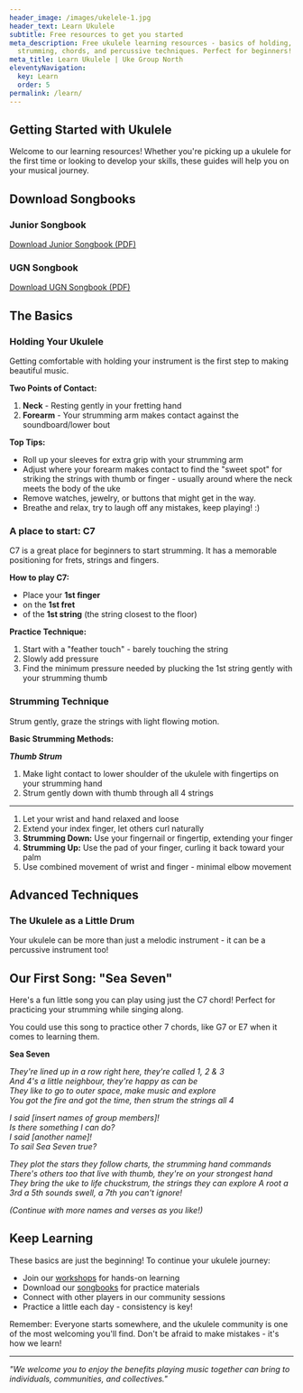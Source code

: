 ```yaml
---
header_image: /images/ukelele-1.jpg
header_text: Learn Ukulele
subtitle: Free resources to get you started
meta_description: Free ukulele learning resources - basics of holding,
  strumming, chords, and percussive techniques. Perfect for beginners!
meta_title: Learn Ukulele | Uke Group North
eleventyNavigation:
  key: Learn
  order: 5
permalink: /learn/
---
```

## Getting Started with Ukulele

Welcome to our learning resources! Whether you're picking up a ukulele for the first time or looking to develop your skills, these guides will help you on your musical journey.

## Download Songbooks

### Junior Songbook
[Download Junior Songbook (PDF)](/assets/Junior%20Songbook%201.pdf)

### UGN Songbook
[Download UGN Songbook (PDF)](/assets/UGN%20Songbook%201.1.pdf)

## The Basics

### Holding Your Ukulele

Getting comfortable with holding your instrument is the first step to making beautiful music.

**Two Points of Contact:**
1. **Neck** - Resting gently in your fretting hand
2. **Forearm** - Your strumming arm makes contact against the soundboard/lower bout

**Top Tips:**
- Roll up your sleeves for extra grip with your strumming arm
- Adjust where your forearm makes contact to find the "sweet spot" for striking the strings with thumb or finger - usually around where the neck meets the body of the uke
- Remove watches, jewelry, or buttons that might get in the way.
- Breathe and relax, try to laugh off any mistakes, keep playing! :)

### A place to start: C7

C7 is a great place for beginners to start strumming. 
It has a memorable positioning for frets, strings and fingers.

**How to play C7:**
- Place your **1st finger**
- on the **1st fret**
- of the **1st string** (the string closest to the floor)

**Practice Technique:**
1. Start with a "feather touch" - barely touching the string
2. Slowly add pressure
3. Find the minimum pressure needed by plucking the 1st string gently with your strumming thumb

### Strumming Technique

Strum gently, graze the strings with light flowing motion.

**Basic Strumming Methods:**

***Thumb Strum***
1. Make light contact to lower shoulder of the ukulele with fingertips on your strumming hand
2. Strum gently down with thumb through all 4 strings

***
1. Let your wrist and hand relaxed and loose
2. Extend your index finger, let others curl naturally
3. **Strumming Down:** Use your fingernail or fingertip, extending your finger
4. **Strumming Up:** Use the pad of your finger, curling it back toward your palm
5. Use combined movement of wrist and finger - minimal elbow movement

## Advanced Techniques

### The Ukulele as a Little Drum

Your ukulele can be more than just a melodic instrument - it can be a percussive instrument too!

## Our First Song: "Sea Seven"

Here's a fun little song you can play using just the C7 chord! Perfect for practicing your strumming while singing along. 

You could use this song to practice other 7 chords, like G7 or E7 when it comes to learning them.

**Sea Seven**

*They're lined up in a row right here, they're called 1, 2 & 3  
And 4's a little neighbour, they're happy as can be  
They like to go to outer space, make music and explore  
You got the fire and got the time, then strum the strings all 4*

*I said [insert names of group members]!  
Is there something I can do?  
I said [another name]!  
To sail Sea Seven true?*

*They plot the stars they follow charts, the strumming hand commands  
There's others too that live with thumb, they're on your strongest hand  
They bring the uke to life chuckstrum, the strings they can explore 
A root a 3rd a 5th sounds swell, a 7th you can't ignore!*

*(Continue with more names and verses as you like!)*

## Keep Learning

These basics are just the beginning! To continue your ukulele journey:

- Join our [workshops](/workshops) for hands-on learning
- Download our [songbooks](/songs/) for practice materials
- Connect with other players in our community sessions
- Practice a little each day - consistency is key!

Remember: Everyone starts somewhere, and the ukulele community is one of the most welcoming you'll find. Don't be afraid to make mistakes - it's how we learn!

---

*"We welcome you to enjoy the benefits playing music together can bring to individuals, communities, and collectives."*